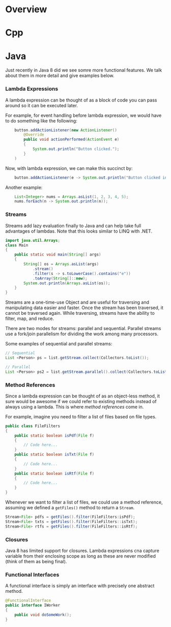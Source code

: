 # Overview

# Cpp

# Java
Just recently in Java 8 did we see somre more functional features. We talk about them in more detail and give examples below.

### Lambda Expressions
A lambda expression can be thought of as a block of code you can pass around so it can be executed later.

For example, for event handling before lambda expression, we would have to do something like the following:
```java
    button.addActionListener(new ActionListener()
        @Override
        public void actionPerformed(ActionEvent e)
        {
            System.out.println("Button clicked.");
        }
    )
```

Now, with lambda expression, we can make this succinct by:

```java
    button.addActionListener(e -> System.out.println("Button clicked in lambda."));
```

Another example:
```java
    List<Integer> nums = Arrays.asList(1, 2, 3, 4, 5);
    nums.forEach(n -> System.out.println(n));
```

### Streams
Streams add lazy evaluation finally to Java and can help take full advantages of lambdas. Note that this looks similar to LINQ with .NET. 
```java
import java.util.Arrays;
class Main
{
    public static void main(String[] args)
    {
        String[] os = Arrays.asList(args)
            .stream()
            .filter(s -> s.toLowerCase().contains("e"))
            .toArray(String[]::new);
        System.out.println(Arrays.asList(os));
    }
}
```

Streams are a one-time-use Object and are useful for traversing and manipulating data easier and faster. Once the stream has been traversed, it cannot be traversed again. While traversing, streams have the ability to filter, map, and reduce. 

There are two modes for streams: parallel and sequential. Parallel streams use a fork/join parallelism for dividing the work among many processors.

Some examples of sequential and parallel streams:
```java
// Sequential
List <Person> ps = list.getStream.collect(Collectors.toList());

// Parallel
List <Person> ps2 = list.getStream.parallel().collect(Collectors.toList());
```

### Method References
Since a lambda expression can be thought of as an object-less method, it sure would be awesome if we could refer to existing methods instead of always using a lambda. This is where *method references* come in.

For example, imagine you need to filter a list of files based on file types. 
```java
public class FileFilters
{
    public static boolean isPdf(File f)
    {
        // Code here...
    }
    public static boolean isTxt(File f)
    {
        // Code here...
    }
    public static boolean isRtf(File f)
    {
        // Code here...
    }
}
```
Whenever we want to filter a list of files, we could use a method reference, assuming we defined a `getFiles()` method to return a `Stream`.

```java
Stream<File> pdfs = getFiles().filter(FileFilters:isPdf);
Stream<File> txts = getFiles().filter(FileFilters::isTxt);
Stream<File> rtfs = getFiles().filter(FileFilters::isRtf);
```

### Closures
Java 8 has limited support for closures. Lambda expressions cna capture variable from their enclosing scope as long as these are never modified (think of them as being final).

### Functional Interfaces
A functional interface is simply an interface with precisely one abstract method. 
```java
@FunctionalInterface
public interface IWorker
{
    public void doSomeWork();
}
```